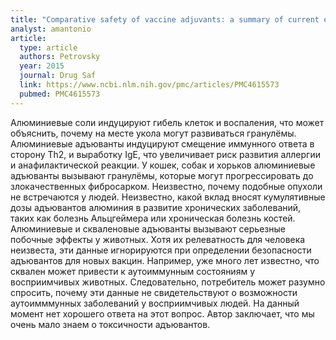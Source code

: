 ```yaml
---
title: "Comparative safety of vaccine adjuvants: a summary of current evidence and future needs"
analyst: amantonio
article:
  type: article
  authors: Petrovsky
  year: 2015
  journal: Drug Saf
  link: https://www.ncbi.nlm.nih.gov/pmc/articles/PMC4615573
  pubmed: PMC4615573
---
```


Алюминиевые соли индуцируют гибель клеток и воспаления, что может объяснить, почему на месте укола могут развиваться гранулёмы.
Алюминиевые адъюванты индуцируют смещение иммунного ответа в сторону Th2, и выработку IgE, что увеличивает риск развития аллергии и анафилактической реакции.
У кошек, собак и хорьков алюминиевые адъюванты вызывают гранулёмы, которые могут прогрессировать до злокачественных фибросарком. Неизвестно, почему подобные опухоли не встречаются у людей.
Неизвестно, какой вклад вносят кумулятивные дозы адъювантов алюминия в развитие хронических заболеваний, таких как болезнь Альцгеймера или хроническая болезнь костей.
Алюминиевые и скваленовые адъюванты вызывают серьезные побочные эффекты у животных. Хотя их релеватность для человека неизвеста, эти данные игнорируются при определении безопасности адъювантов для новых вакцин. Например, уже много лет известно, что сквален может привести к аутоиммунным состояниям у восприимчивых животных. Следовательно, потребитель может разумно спросить, почему эти данные не свидетельствуют о возможности аутоимммунных заболеваний у восприимчивых людей. На данный момент нет хорошего ответа на этот вопрос.
Автор заключает, что мы очень мало знаем о токсичности адъювантов.
